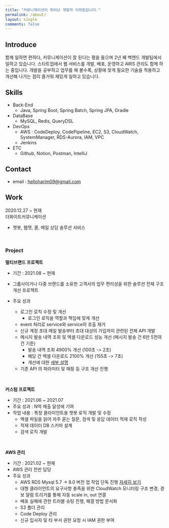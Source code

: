 ```yaml
---
title: "커뮤니케이션이 뛰어난 개발자 이하림입니다."
permalink: /about/
layout: single
comments: false
---
```


## Introduce

함께 일하면 편하다, 커뮤니케이션이 잘 된다는 평을 들으며 2년 째 백엔드 개발팀에서 일하고 있습니다.
스타트업에서 웹 서비스를 개발, 배포, 운영하고 AWS 관리도 함께 하는 중입니다.
개발을 공부하고 업무를 해 볼수록, 상황에 맞게 필요한 기술을 적용하고 개선해 나가는 점이 즐거워 재밌게 일하고 있습니다.


## Skills

* Back-End 
	* Java, Spring Boot, Spring Batch, Spring JPA, Gradle
* DataBase 
	* MySQL, Redis, QueryDSL
* DevOps 
	* AWS : CodeDeploy, CodePipeline, EC2, S3, CloudWatch, SystemManager, RDS-Aurora, IAM, VPC
	* Jenkins
* ETC
	* Github, Notion, Postman, IntelliJ


## Contact

- email : helloharim09@gmail.com

  

## Work

2020.12.27 ~ 현재<br/>
더화이트커뮤니케이션

- 챗봇, 웹챗, 콜, 메일 상담 솔루션 서비스

<br>

### Project

**멀티브랜드 프로젝트**

* 기간 : 2021.08 ~ 현재
* 그룹사이거나 다중 브랜드를 소유한 고객사의 업무 편리성을 위한 솔루션 전체 구조 개선 프로젝트
* 주요 성과

	* 로그인 로직 수정 및 개선
		* 로그인 로직을 역할과 책임에 맞게 개선
	* event 처리로 service와 service의 호출 제거
	* 신규 계정 초대 메일 발송부터 초대 대상의 가입까지 관련된 전체 API 개발
	* 메시지 발송 내역 조회 및 엑셀 다운로드 성능 개선 (메시지 발송 건 6만 5천여 건 기준)
		* 발송 내역 조회 4900% 개선 (100초 -> 2초)
		* 해당 건 엑셀 다운로드 2100% 개선 (155초 -> 7초)
		* 개선에 대한 [세부 설명](../categories/projects/message)
	* 기존 API 의 파라미터 및 매핑 등 구조 개선 진행

<br> 

**커스텀 프로젝트**

* 기간 : 2021.06 ~ 2021.07
* 주요 성과 : N억 매출 달성에 기여
* 작업 내용 : 특정 클라이언트용 챗봇 로직 개발 및 수정
	* 엑셀 파일을 읽어 자주 묻는 질문, 검색 및 응답 데이터 적재 로직 작성
	* 적재 데이터 DB 스키마 설계
	* 검색 로직 개발

<br>

**AWS 관리**

* 기간 : 2021.02 ~ 현재
* AWS 관리 전반 담당
* 주요 성과
	* AWS RDS Mysql 5.7 -> 8.0 버전 업 작업 단독 진행 [자세히 보기](../categories/projects/mysql-verion-upgrade)
	* 대형 클라이언트의 요구사항 충족을 위한 CloudWatch 모니터링 구조 변경, 경보 알람 트리거를 통해 자동 scale in, out 연결
	* 배포 실패에 관한 트러블 슈팅 진행, 해결 방법 문서화
	* S3 폴더 관리
	* Code Deploy 관리
	* 신규 입사자 및 타 부서 권한 요청 시 IAM 권한 부여
